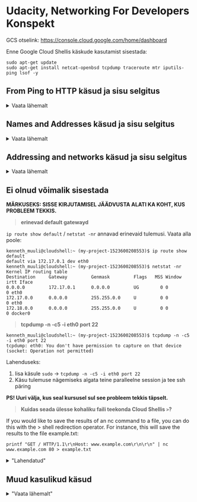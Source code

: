 # Udacity, Networking For Developers Konspekt

GCS otselink: https://console.cloud.google.com/home/dashboard

Enne Google Cloud Shellis käskude kasutamist sisestada:
```
sudo apt-get update
sudo apt-get install netcat-openbsd tcpdump traceroute mtr iputils-ping lsof -y
```

## From Ping to HTTP käsud ja sisu selgitus

<details>
  <summary>Vaata lähemalt</summary>
  
### `ping -cN N.N.N.N` 

Ping on käsk (kus N = mingi number), millega testida, kas sinu arvuti suudab saata ja vastuvõtta liiklust konkreetselt aadressilt. -cN tähendab, et saata tuleb N (kus N on number, mis sätestab arvu) test sõnumit, siis lõpetada ja tulemused kuvada terminali.
  
Kui saad vastuseks, et saadeti N sõnumit ja tagasi tuli N sõnumit, 0% sisu kaoga ("packet loss") võib järeldada, et:
  - sinu arvuti on internetiga ühendatud
  - N.N.N.N aadressil olev arvuti töötab
  - sinu interneti teenuse pakkuja (ISP) teab, kuidas saata liiklust antud aadressile 

### `printf 'HEAD / HTTP/1.1\r\nHost: en.wikipedia.org\r\n\r\n' | nc en.wikipedia.org 80`

`printf '...'` on käsk, mis prindib terminali, mis iganes on selle järgi kirjutatud, kuid on veidi targem kui `echo '...'` käsk. Printf lubab näiteks sisestada ka realõppusid, mis echo prindiks terminali lihtsalt üksteise järgi kokku.

`\r` viib rea markeri tagasi rea algusesse

`\n` tekitab uue rea
  
`\r\n` on justkui "Enter" klahvi vajutamine

`nc ...` viitab netcat tööriistale, mille abil saab manuaalselt suhelda veebiteenustega (välja lugemine või sisse kirjutamine), kasutades selle tarbeks TCP (Transmission Control Protocol) või UDP (User Datagram Protocol). Oluline on antud juhul mõista, et nc ise ei tea HTTP-st mitte midagi. See saadab enda sisendi, antud näites en.wikipedia.org otse etteantud porti ja kuna antud juhul vastaspoolel olev server seda HTTP päringuna loeb, saadab see vastuse tagasi.

`|` pipe (püstkriips) on standard UNIXi süntaks, mille abil saab võtta ühe programmi väljundi ja anda selle sisendiks järgmisele programmile. Antud juhul võtame HTTP päringu ja kasutame seda netcati sisendiks. Antud juhul näitab printfis sisend en.wikipedia.org, millist veebilehte majutaja juurest soovime saada ja teine en.wikipedia.org netcati juures, millise majutajaga peaks nc ühenduma.

### Veebiprotokollide kihid
<details>
  <summary>Transkript kursuses sisalduvate veebiprotokollide teemal</summary>
  
![image](https://user-images.githubusercontent.com/115208151/195994845-54b90440-afdd-4644-a591-b38fef170921.png)

*There are several different layer models for talking about network protocols. In this course, we'll be using the IETF model, which looks like this. The top layer is the application layer. Protocol such as htp or SSH are application protocols. Concepts we see at this layer are things like, URL's, passwords, the head command, server headers, web pages. Things that make sense to specific applications, such as web browsers or SSH clans. Application protocols are based on protocols with a transport layer, like TCP and UDP. These provide things like port numbers. Transport layer protocols are based on the internet layer, which is basically the same as the one single protocol IP. It's at this layer, that we start talking about things like IP addresses and routes. And IP in turn, runs on top of different kinds of hardware, like wi-fi or ethernet or DSL lines. Layers above this, don't need to worry about things like, how strong is my wireless signal. Each of these layers depends on the one below it and provides particular guarantees to the layers above it. You can think of them as offering and using api's, separating out specific concerns and making it possible to reuse features. Like both http and ssh have some of the same needs. They need the idea of making a connection to a server and those needs are bundled into the TCP layer. Now this layer model isn't perfect, there are a bunch of network protocols that don't exactly fit into any of these layers. But even with these added to the picture, you can notice that all of these things above depend on IP. An IP can depend on various things underneath it. IP itself, is the only thing on its layer. Some folks refer to this is the narrow waste of the internet protocol stack, because everything above and below, goes through IP.*

</details>
  
### TCP Server 

`nc -l NNNN` Võimaldab kuulata porti numbriga NNNN (käitub serverina). Porti võib võrrelda telefoni numbriga, igal teenusel on enda unikaalne telefoni number, näiteks 80 = HTTP ja 20 = SSH. Kui porti kuulata tähendab see justkui vastuvõtja on olemas. Kui porti ei kuulata saaksime vastuseks midagi sarnast nagu "see telefon ei ole levialas". *Madalaim vabalt, e. ilma `sudo` lisata kuulatav port on 1024 (1023 ja alla on reserveeritud programmidele, mille käivitab süsteemi "superuser" või ROOT UNIXi süsteemidel), kõrgeim port 65535

`nc localhost NNNN` (kohalik ühendus) või `nc N.N.N.N NNNN` (kaugühendus) ühendub (käitub kliendina) nimetatud aadressil (N.N.N.N) oleva masina pordiga (NNNN). Oluline mõista, et ühenduda saab ainult klient.

`^D` (Control D) lõpetab sessiooni, sessiooni saavad lõpetada mõlemad osapooled.

<details>
  <summary>nc manuaali väljavõte: "Client/Server Model"</summary>

*"It is quite simple to build a very basic client/server model using nc.  On one console, start nc listening on a specific port for a connection. For example:*
`nc -l 1234`

*nc is now listening on port 1234 for a connection.  On a second console (or a second machine), connect to the machine and port being listened on:*
`nc 127.0.0.1 1234`

*There should now be a connection between the ports. Anything typed at the second console will be concatenated to the first, and vice-versa.  After the connection has been set up, nc does not really care which side is being used as a ‘server’ and which side is being used as a ‘client’.  The connection may be terminated using an EOF (‘^D’).*

*There is no -c or -e option in this netcat, but you still can execute a command after connection being established by redirecting file descriptors. Be cautious here because opening a port and let anyone connected execute arbitrary command on your site is DANGEROUS. If you really need to do this, here is an example:*
     
*On ‘server’ side:*

```
rm -f /tmp/f; mkfifo /tmp/f
cat /tmp/f | /bin/sh -i 2>&1 | nc -l 127.0.0.1 1234 > /tmp/f
```

*On ‘client’ side:*

```
nc host.example.com 1234
(shell prompt from host.example.com)
```
*By doing this, you create a fifo at /tmp/f and make nc listen at port 1234 of address 127.0.0.1 on ‘server’ side, when a ‘client’ es‐tablishes a connection successfully to that port, /bin/sh gets executed on ‘server’ side and the shell prompt is given to ‘client’ side.*

*When connection is terminated, nc quits as well. Use -k if you want it keep listening, but if the command quits this option won't restart it or keep nc running. Also don't forget to remove the file descriptor once you don't need it anymore:*
`rm -f /tmp/f`"

</details>

### HTTP päised ja tegumid

https://learn.udacity.com/courses/ud256/lessons/5a6ddf10-29e2-4d97-a119-507e5a63273f/concepts/5c5acb98-0dbf-45f5-9441-4a8be325e10c

HTTP päringute nimekiri:
https://en.wikipedia.org/wiki/List_of_HTTP_header_fields

<details>
  <summary>nc manuaali väljavõte: "Talking to Servers"</summary>
  
It is sometimes useful to talk to servers “by hand” rather than through a user interface.  It can aid in troubleshooting, when it might be necessary to verify what data a server is sending in response to commands issued by the client.  For example, to retrieve the home page of a web site:
  
```
printf "GET / HTTP/1.0\r\n\r\n" | nc host.example.com 80
```

Note that this also displays the headers sent by the web server.  They can be filtered, using a tool such as sed(1), if necessary.

More complicated examples can be built up when the user knows the format of requests required by the server.  As another example, an email may be submitted to an SMTP server using:
  
```  
nc [-C] localhost 25 << EOF
           HELO host.example.com
           MAIL FROM:<user@host.example.com>
           RCPT TO:<user2@host.example.com>
           DATA
           Body of email.
           .
           QUIT
           EOF
```
  
</details>

**HTTP verbid HEAD, GET, POST**
- HEAD on HTTP tegum, mis palub serveril saata ainult ressursi päised selle asemel, et saata kogu andmestiku.
- GET on HTTP tegum, mis palub serveril saata kogu ressursi andmestiku.
> POST on HTTP tegub, mis võimaldab luua serverisse uusi ressursse?
  
### `printf 'HTTP/1.1 302 Moved\r\nLocation: https://www.eff.org/' | nc -l 2345`

`302 Moved\r\nLocation:` määrame ümber suunamise https://www.eff.org lehele.
  
> Mida antud kontekstis see 302 tähendab?
  
</details>
  
## Names and Addresses käsud ja sisu selgitus

<details>
  <summary>Vaata lähemalt</summary>

### `host example.com`
  
Võimaldab vaadata DNSi sissekandeid inimloetavas vormis.
  
`host -t a example.com` pärib konkreetselt IPv4 aadressi. *Märkus, aka. "A record"*

<details>
  <summary>host manuaali väljavõte: "Description & Options"</summary>  

DESCRIPTION
Host is a simple utility for performing DNS lookups. It is normally used to convert names to IP addresses and vice  versa.  When  no arguments or options are given, host prints a short summary of its command-line arguments and options.

Name  is the domain name that is to be looked up. It can also be a dotted-decimal IPv4 address or a colon-delimited IPv6 address, in which case host by default performs a reverse lookup for that address.  server is an optional argument which is either the  name  or IP address of the name server that host should query instead of the server or servers listed in /etc/resolv.conf.
  
</details>

### `dig example.com`
  
Erinevalt `host` käsust, tagastab antud käsk DNSi sissekanded lähemale nende algsel kujul. Seetähendab, sarnaselt nagu neid ootaks mõni skript ja lähemal kujule nagu need on tegelikult salvestatud. Antud käsk näitab meile ka täiendavat informatsiooni nagu, milline server meie päringule vastas ja millal päringule vastati.
  
### DNS sissekande tüübid
  
![image](https://user-images.githubusercontent.com/115208151/196042206-a5b88b0d-e6bd-495d-aabe-5939cbedf489.png)

<details>
  <summary>DNS type definitions</summary>  

- What is a DNS A record? The "A" stands for "address" and this is the most fundamental type of DNS record: it indicates the IP address of a given domain. For example, if you pull the DNS records of cloudflare.com, the A record currently returns an IP address of: 104.17. 210.9.
- A Canonical Name or CNAME record is a type of DNS record that maps an alias name to a true or canonical domain name. CNAME records are typically used to map a subdomain such as www or mail to the domain hosting that subdomain's content.
- An AAAA record maps a domain name to the IP address (Version 6) of the computer hosting the domain. An AAAA record is used to find the IP address of a computer connected to the internet from a name.
- NS = An NS record (or nameserver record) is a DNS record that contains the name of the authoritative name server within a domain or DNS zone. When a client queries for an IP address, it can find the IP address of their intended destination from an NS record via a DNS lookup.
  
</details>
  
</details>

## Addressing and networks käsud ja sisu selgitus

<details>
  <summary>Vaata lähemalt</summary> 
  
### Network blocks

Network block näitab, mitu aadressi on antud võrgus kasutusel konkreetse masinani edasi suunamiseks (host aadressiks). Seda märgitakse tavaliselt IP aadressi järgi näiteks nii: `123.123.123.123 /24` kus /24 näitab võrgu eesliite (prefixi) pikkust. See tähendab, et 24 bitti kasutatakse eesliidesena (network part) ja ülejäänud 8 bitti kasutatakse kohalikuks suunamiseks (host part). Tuleta meelde bittide teisendamist kümnend süsteemi. 8 bitti ei tähenda loomulikult, et host aadresse on vaid 8 tükki 2 astmes 8 aadressi ehk 256. Praktikas aga on nendest kasutatavad 253 või vähem aadressi, kuna 3 reeglina on esimene ja viimane aadress tühjad ning esimene vaba aadress ruuteri oma.
  
Network blocki pikkust on võimalik tuvastada ka selle maski järgi (subnet mask), näiteks 255.255.255.0 (hexina ff ff ff 0) viitab 24 bitisele network blockile. 16 bitine network block aga kannaks subnet maski 255.255.0.0.
  
### `ip addr show`
  
Käsuga on võimalik näha masina interface, millel on tegelikult küljes IP (masina endal otseselt IP-d ei ole). inet real on näha IPv4 aadresse ja nende network blockide suuruseid.

Näidis tulemus:
```
1: lo: <LOOPBACK,UP,LOWER_UP> mtu 65536 qdisc noqueue state UNKNOWN group default qlen 1000
    link/loopback 00:00:00:00:00:00 brd 00:00:00:00:00:00
    inet 127.0.0.1/8 scope host lo
       valid_lft forever preferred_lft forever
2: docker0: <NO-CARRIER,BROADCAST,MULTICAST,UP> mtu 1500 qdisc noqueue state DOWN group default
    link/ether 02:42:3b:80:76:50 brd ff:ff:ff:ff:ff:ff
    inet 172.18.0.1/16 brd 172.18.255.255 scope global docker0
       valid_lft forever preferred_lft forever
10: eth0@if11: <BROADCAST,MULTICAST,UP,LOWER_UP> mtu 1500 qdisc noqueue state UP group default
    link/ether 02:42:ac:11:00:04 brd ff:ff:ff:ff:ff:ff link-netnsid 0
    inet 172.17.0.4/16 brd 172.17.255.255 scope global eth0
       valid_lft forever preferred_lft forever  
```

Loopback interface on nende seas eriline. Sellel on pea alati aadress 127.0.0.1 (local host) ja see võimaldab programmidel samal interfacel rääkida teiste programmidega.

### `ifconfig | less`
  
Käsk annab sarnase tulemuse, mis `ip addr show` kuid toob esile palju rohkem infot, s.t. kõik interfaceid, millest enamus ei ole seotud interneti liiklusega, kuid käsk on kasulik näiteks printeri leidmiseks.
  
## default gateway

`ip route show default` (Linux) ja `netstat -nr` (Linux, Mac, Unix) on käsud, millega on võimalik leida enda gateway (ruuteri) default aadressi.
  
</details>
  
## Ei olnud võimalik sisestada
  
**MÄRKUSEKS: SISSE KIRJUTAMISEL JÄÄDVUSTA ALATI KA KOHT, KUS PROBLEEM TEKKIS.**
  
> **erinevad default gatewayd**
  
`ip route show default` / `netstat -nr` annavad erinevaid tulemusi. Vaata alla poole:

```
kenneth_muuli@cloudshell:~ (my-project-1523600208553)$ ip route show default
default via 172.17.0.1 dev eth0
kenneth_muuli@cloudshell:~ (my-project-1523600208553)$ netstat -nr
Kernel IP routing table
Destination     Gateway         Genmask         Flags   MSS Window  irtt Iface
0.0.0.0         172.17.0.1      0.0.0.0         UG        0 0          0 eth0
172.17.0.0      0.0.0.0         255.255.0.0     U         0 0          0 eth0
172.18.0.0      0.0.0.0         255.255.0.0     U         0 0          0 docker0
```  
  
> **tcpdump -n -c5 -i eth0 port 22**
  
  ```
  kenneth_muuli@cloudshell:~ (my-project-1523600208553)$ tcpdump -n -c5 -i eth0 port 22
  tcpdump: eth0: You don't have permission to capture on that device
  (socket: Operation not permitted)
  ```
Lahenduseks: 
  1) lisa käsule `sudo` -> `tcpdump -n -c5 -i eth0 port 22`
  2) Käsu tulemuse nägemiseks algata teine paralleelne session ja tee ssh päring
  
**PS! Uuri välja, kus seal kursusel sul see probleem tekkis täpselt.**

> **Kuidas seada ülesse kohaliku faili teekonda Cloud Shellis `>`?**

If you would like to save the results of an nc command to a file, you can do this with the > shell redirection operator. For instance, this will save the results to the file example.txt:

`printf "GET / HTTP/1.1\r\nHost: www.example.com\r\n\r\n" | nc www.example.com 80 > example.txt`
  
<details>
  <summary>"Lahendatud"</summary>
  
**sudo lsof -i**

`sudo: lsof: command not found`
  
Lahenduseks kasuta enne käsklust: `sudo apt install lsof`

**Tupikutest välja tulemine Cloud Shellis**

A la selle käsuga `printf "GET / HTTP/1.1\r\nHost: www.example.com\r\n\r\n" | nc www.example.com 80` jään seisu, kus ei saa uusi käske sisestada.
  
Lahenduseks: ctrl + C
  
**ping -c3 8.8.8.8**
  
```
kenneth_muuli@cloudshell:~ (my-project-1523600208553)$ ping -c3 8.8.8.8
-bash: ping: command not found
```
Lahenduseks: installi ping järgmise käsuga `sudo apt-get install iputils-ping`

</details>

## Muud kasulikud käsud

<details>
  <summary>"Vaata lähemalt"</summary>
  
### `pwd`
pwd stands for Print Working Directory. It prints the path of the working directory, starting from the root.

This command has two flags.
```
pwd -L: Prints the symbolic path.
pwd -P: Prints the actual path.
```

</details>
